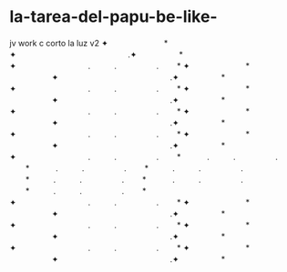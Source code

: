 # la-tarea-del-papu-be-like-
jv work c corto la luz v2
✦　　　　　　　*　　　　　　　  　　　　　✦　　　　　　　　　　　　　　.✦　　　　　
*　　　　　　　  　　　　　✦　　　　　　　　　.　　　.　　　　　. 　　*
✦　　　　　　　*　　　　　　　  　　　　　✦　　　　　　　　　　　　　　.✦　　　　　
*　　　　　　　  　　　　　✦　　　　　　　　　.　　　.　　　　　. 　　*
✦　　　　　　　*　　　　　　　  　　　　　✦　　　　　　　　　　　　　　.✦　　　　　
*　　　　　　　  　　　　　✦　　　　　　　　　.　　　.　　　　　. 　　*
✦　　　　　　　*　　　　　　　  　　　　　✦　　　　　　　　　　　　　　.✦　　　　　
*　　　　　　　  　　　　　✦　　　　　　　　　.　　　.　　　　　. 　　*
✦　　　　　　　*　　　　　　　  　　　　　✦　　　　　　　　　　　　　　.✦　　　　　
*　　　　　　　  　　　　　✦　　　　　　　　　.　　　.　　　　　. 　　*
　　　.　　　.　　　　　. 　　*
   　　　.　　　.　　　　　. 　　*　　　.　　　.　　　　　. 　　*　　　.　　　.　　　　　. 　　*
      　　　.　　　.　　　　　. 　　*　　　.　　　.　　　　　. 　　*
         ✦　　　　　　　　　.　　　.　　　　　. 　　*
✦　　　　　　　*　　　　　　　  　　　　　✦　　　　　　　　　　　　　　.✦　　　　　
*　　　　　　　  　　　　　
✦　　　　　　　　　.　　　.　　　　　. 　　*
✦　　　　　　　*　　　　　　　  　　　　　✦　　　　　　　　　　　　　　.✦　　　　　
*　　　　　　　  　　　　　✦　　　　　　　　　.　　　.　　　　　. 　　*
✦　　　　　　　*　　　　　　　  　　　　　✦　　　　　　　　　　　　　　.✦　　　　　
*　　　　　　　  　　　　　
